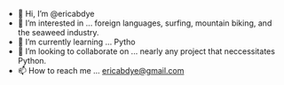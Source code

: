 - 👋 Hi, I’m @ericabdye
- 👀 I’m interested in ...  foreign languages, surfing, mountain biking, and the seaweed industry.
- 🌱 I’m currently learning ... Pytho
- 💞️ I’m looking to collaborate on ... nearly any project that neccessitates Python.
- 📫 How to reach me ... ericabdye@gmail.com

<!---
ericabdye/ericabdye is a ✨ special ✨ repository because its `README.md` (this file) appears on your GitHub profile.
You can click the Preview link to take a look at your changes.
--->
